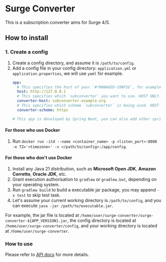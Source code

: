 # Surge Converter

This is a subscription converter aims for Surge 4/5.

## How to install

### 1. Create a config

1. Create a config directory, and assume it is `/path/to/config`.
2. Add a config file in your config directory: `application.yml` or `application.properties`, we will use `yaml` for example.
   ```yaml
   app:
     # This specifies the host of your `#!MANAGED-CONFIG`, for example, `#!MANAGED-CONFIG ${host}/subscription?urls=https://example.org/subscription1`.
     host: http://127.0.0.1
     # This specifies which `subconverter` you want to use. HOST ONLY.
     converter-host: subconverter.example.org
     # This specifies which scheme `subconverter` is being used. HOST ONLY.
     converter-scheme: https
   
   # This app is developed by Spring Boot, you can also add other spring boot configurations to customise this application.
   ```

#### For those who use Docker

1. Run `docker run -itd --name <container_name> -p <listen_port>:8080 -e TZ='<timezone>' -v </path/to/config>:/app/config`.

#### For those who don't use Docker

1. Install any Java 21 distribution, such as **Microsoft Open JDK**, **Amazon Corretto**, **Oracle JDK**, etc.
2. Grant execution authorisation to `gradlew` or `gradlew.bat`, depending on your operating system.
3. Run `gradlew build` to build a executable jar package, you may append `-x test` to skip test task.
4. Let's assume your current working directory is `/path/to/config`, and you can execute `java -jar /path/to/executable.jar`.

For example, the jar file is located at `/home/user/surge-converter/surge-converter-${APP_VERSION}.jar`, the config directory is located at `/home/user/surge-converter/config`, and your working directory is located at `/home/user/surge-converter`.

### How to use

Please refer to [API docs](/api.yaml) for more details.
